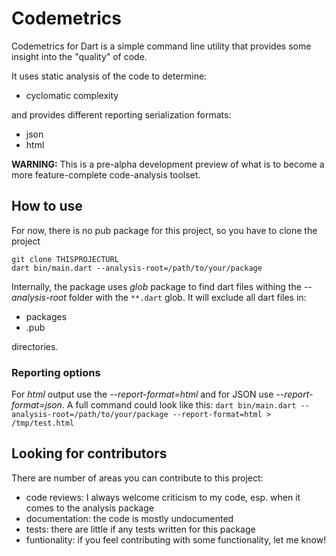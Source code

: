 # Codemetrics

Codemetrics for Dart is a simple command line utility that provides some
insight into the "quality" of code.

It uses static analysis of the code to determine:
 * cyclomatic complexity

and provides different reporting serialization formats:
 * json
 * html

**WARNING:** This is a pre-alpha development preview of what is to become a
more feature-complete code-analysis toolset.

## How to use

For now, there is no pub package for this project, so you have to clone the project
```
git clone THISPROJECTURL
dart bin/main.dart --analysis-root=/path/to/your/package
```
Internally, the package uses *glob* package to find dart files withing the *--analysis-root*
folder with the `**.dart` glob. It will exclude all dart files in:
 * packages
 * .pub

directories.

### Reporting options

For *html* output use the *--report-format=html* and for JSON use *--report-format=json*.
A full command could look like this:
`dart bin/main.dart --analysis-root=/path/to/your/package --report-format=html > /tmp/test.html`

## Looking for contributors

There are number of areas you can contribute to this project:
 * code reviews: I always welcome criticism to my code, esp. when it comes to the analysis package
 * documentation: the code is mostly undocumented
 * tests: there are little if any tests written for this package
 * funtionality: if you feel contributing with some functionality, let me know!



